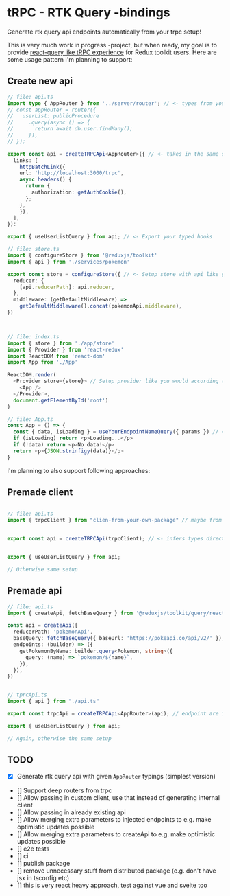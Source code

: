 # tRPC - RTK Query -bindings

Generate rtk query api endpoints automatically from your trpc setup!

This is very much work in progress -project, but when ready, my goal is to provide [react-query like tRPC experience](https://trpc.io/docs/client/react) for Redux toolkit users. Here are some usage pattern I'm planning to support:

## Create new api

```ts
// file: api.ts
import type { AppRouter } from '../server/router'; // <- types from your server, say for a router like this:
// const appRouter = router({
//   userList: publicProcedure
//     .query(async () => {
//       return await db.user.findMany();
//     }),
// });

export const api = createTRPCApi<AppRouter>({ // <- takes in the same options as createTRPCProxyClient and sets up api like createApi would do
  links: [
    httpBatchLink({
    url: 'http://localhost:3000/trpc',
    async headers() {
      return {
        authorization: getAuthCookie(),
      };
    },
    }),
  ],
}): 

export { useUserListQuery } from api; // <- Export your typed hooks

// file: store.ts
import { configureStore } from '@reduxjs/toolkit'
import { api } from './services/pokemon'

export const store = configureStore({ // <- Setup store with api like you would according to rtk query docs
  reducer: {
    [api.reducerPath]: api.reducer,
  },
  middleware: (getDefaultMiddleware) =>
    getDefaultMiddleware().concat(pokemonApi.middleware),
})



// file: index.ts
import { store } from './app/store'
import { Provider } from 'react-redux'
import ReactDOM from 'react-dom'
import App from './App'

ReactDOM.render(
  <Provider store={store}> // Setup provider like you would according to rtk query docs 
    <App />
  </Provider>,
  document.getElementById('root')
)

// file: App.ts
const App = () => {
  const { data, isLoading } = useYourEndpointNameQuery({ params }) // <- Use your generated hooks! They are fully typed based on your trpc router.
  if (isLoading) return <p>Loading...</p>
  if (!data) return <p>No data!</p>
  return <p>{JSON.strinfigy(data)}</p>
}
```

I'm planning to also support following approaches:

## Premade client

```ts

// file: api.ts
import { trpcClient } from "clien-from-your-own-package" // maybe from your monorepo package or private npm library


export const api = createTRPCApi(trpcClient); // <- infers types directly from client


export { useUserListQuery } from api;

// Otherwise same setup
```

## Premade api

```ts
// file: api.ts
import { createApi, fetchBaseQuery } from '@reduxjs/toolkit/query/react'

const api = createApi({
  reducerPath: 'pokemonApi',
  baseQuery: fetchBaseQuery({ baseUrl: 'https://pokeapi.co/api/v2/' }),
  endpoints: (builder) => ({
    getPokemonByName: builder.query<Pokemon, string>({
      query: (name) => `pokemon/${name}`,
    }),
  }),
})


// tprcApi.ts
import { api } from "./api.ts"

export const trpcApi = createTRPCApi<AppRouter>(api); // endpoint are injected to api and you can 

export { useUserListQuery } from api;

// Again, otherwise the same setup
```

## TODO

- [x] Generate rtk query api with given `AppRouter` typings (simplest version)
- [] Support deep routers from trpc
- [] Allow passing in custom client, use that instead of generating internal client
- [] Allow passing in already existing api
- [] Allow merging extra parameters to injected endpoints to e.g. make optimistic updates possible
- [] Allow merging extra parameters to createApi to e.g. make optimistic updates possible
- [] e2e tests
- [] ci
- [] publish package
- [] remove unnecessary stuff from distributed package (e.g. don't have jsx in tsconfig etc)
- [] this is very react heavy approach, test against vue and svelte too

